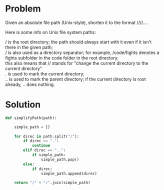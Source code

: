# Problem
Given an absolute file path (Unix-style), shorten it to the format /<dir1>/<dir2>/<dir3>/....  

Here is some info on Unix file system paths:  

/ is the root directory; the path should always start with it even if it isn't there in the given path;  
/ is also used as a directory separator; for example, /code/fights denotes a fights subfolder in the code folder in the root directory;  
this also means that // stands for "change the current directory to the current directory"  
. is used to mark the current directory;  
.. is used to mark the parent directory; if the current directory is root already, .. does nothing.  

# Solution
```python
def simplifyPath(path):

    simple_path = []
    
    for direc in path.split("/"):
        if direc == ".":
            continue
        elif direc == "..":
            if simple_path:
                simple_path.pop()
        else:
            if direc:
                simple_path.append(direc)
    
    return "/" + "/".join(simple_path)
```
